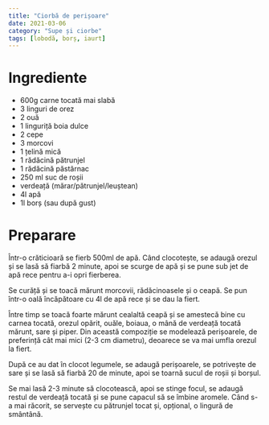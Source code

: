 ```yaml
---
title: "Ciorbă de perișoare"
date: 2021-03-06
category: "Supe și ciorbe"
tags: [lobodă, borș, iaurt]
---
```


# Ingrediente
* 600g carne tocată mai slabă
* 3 linguri de orez
* 2 ouă
* 1 linguriță boia dulce
* 2 cepe
* 3 morcovi
* 1 țelină mică
* 1 rădăcină pătrunjel
* 1 rădăcină păstârnac
* 250 ml suc de roșii
* verdeață (mărar/pătrunjel/leuștean)
* 4l apă
* 1l borș (sau după gust)

# Preparare
Într-o crăticioară se fierb 500ml de apă. Când clocotește, se adaugă orezul și se lasă să fiarbă 2 minute, apoi se scurge de apă și se pune sub jet de apă rece pentru a-i opri fierberea.

Se curăță și se toacă mărunt morcovii, rădăcinoasele și o ceapă. Se pun într-o oală încăpătoare cu 4l de apă rece și se dau la fiert.

Între timp se toacă foarte mărunt cealaltă ceapă și se amestecă bine cu carnea tocată, orezul opărit, ouăle, boiaua, o mână de verdeață tocată mărunt, sare și piper. Din această compoziție se modelează perișoarele, de preferință cât mai mici (2-3 cm diametru), deoarece se va mai umfla orezul la fiert.

După ce au dat în clocot legumele, se adaugă perișoarele, se potrivește de sare și se lasă să fiarbă 20 de minute, apoi se toarnă sucul de roșii și borșul.

Se mai lasă 2-3 minute să clocotească, apoi se stinge focul, se adaugă restul de verdeață tocată și se pune capacul să se îmbine aromele. Când s-a mai răcorit, se servește cu pătrunjel tocat și, opțional, o lingură de smântână.
